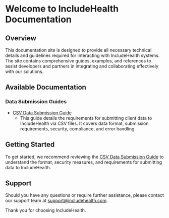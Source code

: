 # Welcome to IncludeHealth Documentation

## Overview
This documentation site is designed to provide all necessary technical details and guidelines required for interacting with IncludeHealth systems. The site contains comprehensive guides, examples, and references to assist developers and partners in integrating and collaborating effectively with our solutions.

## Available Documentation

### Data Submission Guides
- [CSV Data Submission Guide](csv_data_submission.md)
  - This guide details the requirements for submitting client data to IncludeHealth via CSV files. It covers data format, submission requirements, security, compliance, and error handling.

## Getting Started
To get started, we recommend reviewing the [CSV Data Submission Guide](csv_data_submission.md) to understand the format, security measures, and requirements for submitting data to IncludeHealth.

## Support
Should you have any questions or require further assistance, please contact our support team at support@includehealth.com.

Thank you for choosing IncludeHealth.

